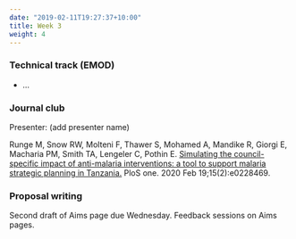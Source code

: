 ```yaml
---
date: "2019-02-11T19:27:37+10:00"
title: Week 3
weight: 4
---
```


<!--more-->

### Technical track (EMOD)

- ...

### Journal club

Presenter: (add presenter name)

Runge M, Snow RW, Molteni F, Thawer S, Mohamed A, Mandike R, Giorgi E, Macharia PM, Smith TA, Lengeler C, Pothin E. 
[Simulating the council-specific impact of anti-malaria interventions: a tool to support malaria strategic planning in 
Tanzania.](https://journals.plos.org/plosone/article?id=10.1371/journal.pone.0228469) PloS one. 2020 Feb 19;15(2):e0228469.

### Proposal writing

Second draft of Aims page due Wednesday. Feedback sessions on Aims pages.